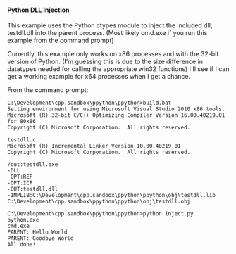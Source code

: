 #### Python DLL Injection

This example uses the Python ctypes module to inject the included dll, testdll.dll into the parent process. (Most likely cmd.exe if you run this example from the command prompt)

Currently, this example only works on x86 processes and with the 32-bit version of Python. (I'm guessing this is due to the size difference in datatypes needed for calling the appropriate win32 functions) I'll see if I can get a working example for x64 processes when I get a chance.

From the command prompt:

	C:\Development\cpp.sandbox\ppython\ppython>build.bat
	Setting environment for using Microsoft Visual Studio 2010 x86 tools.
	Microsoft (R) 32-bit C/C++ Optimizing Compiler Version 16.00.40219.01 for 80x86
	Copyright (C) Microsoft Corporation.  All rights reserved.

	testdll.c
	Microsoft (R) Incremental Linker Version 10.00.40219.01
	Copyright (C) Microsoft Corporation.  All rights reserved.

	/out:testdll.exe
	-DLL
	-OPT:REF
	-OPT:ICF
	-OUT:testdll.dll
	-IMPLIB:C:\Development\cpp.sandbox\ppython\ppython\obj\testdll.lib
	C:\Development\cpp.sandbox\ppython\ppython\obj\testdll.obj
	
	C:\Development\cpp.sandbox\ppython\ppython>python inject.py
	python.exe
	cmd.exe
	PARENT: Hello World
	PARENT: Goodbye World
	All done!